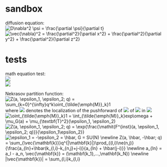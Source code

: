 sandbox
===
diffusion equation:  
<img src="https://latex.codecogs.com/gif.latex?D\vec{\nabla}^2&space;\psi&space;=&space;\frac{\partial&space;\psi}{\partial&space;t}" title="D\nabla^2 \psi = \frac{\partial \psi}{\partial t}" />  
<img src="https://latex.codecogs.com/gif.latex?\vec{\nabla}^2&space;=&space;\frac{\partial^2}{\partial&space;x^2}&space;&plus;&space;\frac{\partial^2}{\partial&space;y^2}&space;&plus;&space;\frac{\partial^2}{\partial&space;z^2}" title="\vec{\nabla}^2 = \frac{\partial^2}{\partial x^2} + \frac{\partial^2}{\partial y^2} + \frac{\partial^2}{\partial z^2}" />  

tests
====
math equation test:  
<img src="https://latex.codecogs.com/gif.latex?X[n]&space;=&space;\sum_{k=0}^{N-1}x[k]\exp({-j\frac{2&space;\pi&space;nk}{N}})"/>  
<img src="https://latex.codecogs.com/gif.latex?\inline&space;X[n]&space;\in&space;\mathbb{C}" />  
  
Nekrasov partition function:  
<img src="https://latex.codecogs.com/gif.latex?Z(a,&space;\epsilon_1,&space;\epsilon_2;&space;q)&space;=&space;\sum_{k=0}^{\infty}q^k\oint_{\tilde{\emph{M}}_k}1" title="Z(a, \epsilon_1, \epsilon_2; q) = \sum_{k=0}^{\infty}q^k\oint_{\tilde{\emph{M}}_k}1" />  
where <img src="https://latex.codecogs.com/gif.latex?\oint{1}" /> denotes the localization of the pushforward of <img src="https://latex.codecogs.com/gif.latex?p_*1" /> of <img src="https://latex.codecogs.com/gif.latex?1&space;\in&space;H^*_{G\times&space;\mathbf{T}^2}(\widetilde{M}_k)" /> in <img src="https://latex.codecogs.com/gif.latex?\widetilde{H}^*_{G\times\mathbf{T}^2}(pt)&space;=&space;\mathbb{C}[\mathfrak{u},&space;\epsilon_1,&space;\epsilon_2]" />  
<img src="https://latex.codecogs.com/gif.latex?\oint_{\tilde{\emph{M}}_k}1&space;=&space;\int_{\tilde{\emph{M}}_k}exp\omega&space;&plus;&space;\mu_G(a)&space;&plus;&space;\mu_{\textbf{T}^2}(\epsilon_1,&space;\epsilon_2)" title="\oint_{\tilde{\emph{M}}_k}1 = \int_{\tilde{\emph{M}}_k}exp\omega + \mu_G(a) + \mu_{\textbf{T}^2}(\epsilon_1, \epsilon_2)" />  
<img src="https://latex.codecogs.com/gif.latex?Z(a,&space;\epsilon_1,&space;\epsilon_2;&space;q)&space;=&space;\exp{\frac{\mathit{F^{inst}(a,&space;\epsilon_1,&space;\epsilon_2;&space;q)}}{\epsilon_1\epsilon_2}}" title="Z(a, \epsilon_1, \epsilon_2; q) = \exp{\frac{\mathit{F^{inst}(a, \epsilon_1, \epsilon_2; q)}}{\epsilon_1\epsilon_2}}" />  
<img src="https://latex.codecogs.com/gif.latex?\epsilon_1&space;=&space;-\epsilon_2&space;=&space;\hbar,&space;G&space;=&space;SU(N)&space;\newline&space;Z(a,&space;\hbar,&space;-\hbar;&space;q)&space;=&space;\sum_{\vec{\mathbf{k}}}q^{|\mathbf{k}|}\prod_{(l,i)\ne(n,j)}{\frac{a_{ln}&plus;\hbar(k_{l,i}-k_{n,j}&plus;j-i)}{a_{ln}&space;&plus;&space;\hbar(j-i)}}&space;\newline&space;a_{ln}&space;=&space;a_l&space;-&space;a_n,&space;\vec{\mathbf{k}}&space;=&space;(\mathbf{k_1},...,\mathbf{k_N})&space;\newline&space;|\vec{\mathbf{k}}|&space;=&space;\sum_{l,i}k_{l,i}" title="\epsilon_1 = -\epsilon_2 = \hbar, G = SU(N) \newline Z(a, \hbar, -\hbar; q) = \sum_{\vec{\mathbf{k}}}q^{|\mathbf{k}|}\prod_{(l,i)\ne(n,j)}{\frac{a_{ln}+\hbar(k_{l,i}-k_{n,j}+j-i)}{a_{ln} + \hbar(j-i)}} \newline a_{ln} = a_l - a_n, \vec{\mathbf{k}} = (\mathbf{k_1},...,\mathbf{k_N}) \newline |\vec{\mathbf{k}}| = \sum_{l,i}k_{l,i}" />
  
